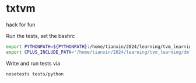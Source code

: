 # txtvm

hack for fun

Run the tests, set the bashrc

```bash
export PYTHONPATH=${PYTHONPATH}:/home/tianxin/2024/learning/tvm_learning/txtvm/python
export CPLUS_INCLUDE_PATH="/home/tianxin/2024/learning/tvm_learning/dmlc-core/include/:$CPLUS_INCLUDE_PATH"
```

Write and run tests via

```bash
nosetests tests/python
```
